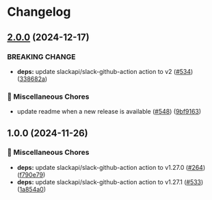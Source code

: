 # Changelog

## [2.0.0](https://github.com/grafana/shared-workflows/compare/send-slack-message-v1.0.0...send-slack-message-v2.0.0) (2024-12-17)

### BREAKING CHANGE

* **deps:** update slackapi/slack-github-action action to v2 ([#534](https://github.com/grafana/shared-workflows/issues/534)) ([338682a](https://github.com/grafana/shared-workflows/commit/338682acb95238001a1ea995e660d229e78d4e20))

### 🔧 Miscellaneous Chores

* update readme when a new release is available ([#548](https://github.com/grafana/shared-workflows/issues/548)) ([9bf9163](https://github.com/grafana/shared-workflows/commit/9bf9163126c44247bcee6b6b9390eb488f9ead53))

## 1.0.0 (2024-11-26)


### 🔧 Miscellaneous Chores

* **deps:** update slackapi/slack-github-action action to v1.27.0 ([#264](https://github.com/grafana/shared-workflows/issues/264)) ([f790e79](https://github.com/grafana/shared-workflows/commit/f790e799f029dcfa2174d59263dbe7ff2a51452b))
* **deps:** update slackapi/slack-github-action action to v1.27.1 ([#533](https://github.com/grafana/shared-workflows/issues/533)) ([1a854a0](https://github.com/grafana/shared-workflows/commit/1a854a06dcab7421c2436ae585cf18af09112803))
